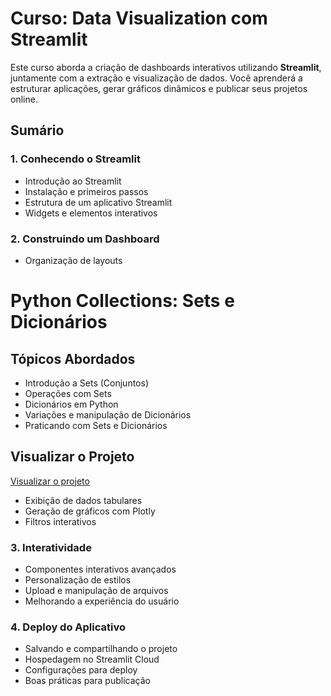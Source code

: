 # Curso: Data Visualization com Streamlit

Este curso aborda a criação de dashboards interativos utilizando **Streamlit**, juntamente com a extração e visualização de dados. Você aprenderá a estruturar aplicações, gerar gráficos dinâmicos e publicar seus projetos online.

## Sumário

### 1. Conhecendo o Streamlit

- Introdução ao Streamlit
- Instalação e primeiros passos
- Estrutura de um aplicativo Streamlit
- Widgets e elementos interativos

### 2. Construindo um Dashboard

- Organização de layouts

# Python Collections: Sets e Dicionários

## Tópicos Abordados

- Introdução a Sets (Conjuntos)
- Operações com Sets
- Dicionários em Python
- Variações e manipulação de Dicionários
- Praticando com Sets e Dicionários

## Visualizar o Projeto

[Visualizar o projeto](https://ikekenard-intro-dash.streamlit.app/)

- Exibição de dados tabulares
- Geração de gráficos com Plotly
- Filtros interativos

### 3. Interatividade

- Componentes interativos avançados
- Personalização de estilos
- Upload e manipulação de arquivos
- Melhorando a experiência do usuário

### 4. Deploy do Aplicativo

- Salvando e compartilhando o projeto
- Hospedagem no Streamlit Cloud
- Configurações para deploy
- Boas práticas para publicação
